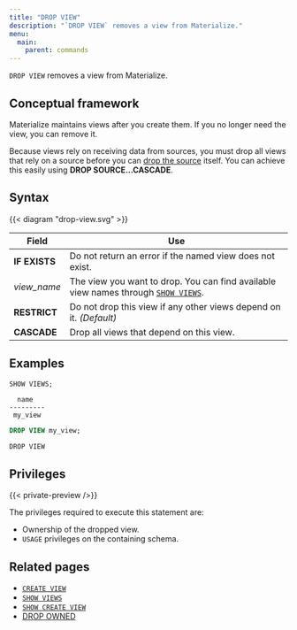 ```yaml
---
title: "DROP VIEW"
description: "`DROP VIEW` removes a view from Materialize."
menu:
  main:
    parent: commands
---
```


`DROP VIEW` removes a view from Materialize.

## Conceptual framework

Materialize maintains views after you create them. If you no longer need the
view, you can remove it.

Because views rely on receiving data from sources, you must drop all views that
rely on a source before you can [drop the source](../drop-source) itself. You can achieve this easily using **DROP SOURCE...CASCADE**.

## Syntax

{{< diagram "drop-view.svg" >}}

Field | Use
------|-----
**IF EXISTS** | Do not return an error if the named view does not exist.
_view&lowbar;name_ | The view you want to drop. You can find available view names through [`SHOW VIEWS`](../show-views).
**RESTRICT** | Do not drop this view if any other views depend on it. _(Default)_
**CASCADE** | Drop all views that depend on this view.

## Examples

```sql
SHOW VIEWS;
```
```nofmt
  name
---------
 my_view
```
```sql
DROP VIEW my_view;
```
```nofmt
DROP VIEW
```

## Privileges

{{< private-preview />}}

The privileges required to execute this statement are:

- Ownership of the dropped view.
- `USAGE` privileges on the containing schema.

## Related pages

- [`CREATE VIEW`](../create-view)
- [`SHOW VIEWS`](../show-views)
- [`SHOW CREATE VIEW`](../show-create-view)
- [DROP OWNED](../drop-owned)
